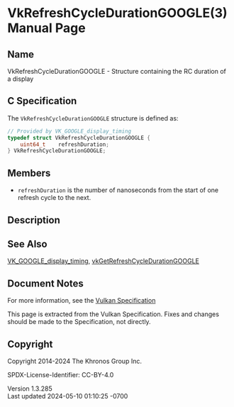 # VkRefreshCycleDurationGOOGLE(3) Manual Page

## Name

VkRefreshCycleDurationGOOGLE - Structure containing the RC duration of a
display



## <a href="#_c_specification" class="anchor"></a>C Specification

The `VkRefreshCycleDurationGOOGLE` structure is defined as:

``` c
// Provided by VK_GOOGLE_display_timing
typedef struct VkRefreshCycleDurationGOOGLE {
    uint64_t    refreshDuration;
} VkRefreshCycleDurationGOOGLE;
```

## <a href="#_members" class="anchor"></a>Members

- `refreshDuration` is the number of nanoseconds from the start of one
  refresh cycle to the next.

## <a href="#_description" class="anchor"></a>Description

## <a href="#_see_also" class="anchor"></a>See Also

[VK_GOOGLE_display_timing](https://registry.khronos.org/vulkan/specs/1.3-extensions/man/html/VK_GOOGLE_display_timing.html),
[vkGetRefreshCycleDurationGOOGLE](https://registry.khronos.org/vulkan/specs/1.3-extensions/man/html/vkGetRefreshCycleDurationGOOGLE.html)

## <a href="#_document_notes" class="anchor"></a>Document Notes

For more information, see the <a
href="https://registry.khronos.org/vulkan/specs/1.3-extensions/html/vkspec.html#VkRefreshCycleDurationGOOGLE"
target="_blank" rel="noopener">Vulkan Specification</a>

This page is extracted from the Vulkan Specification. Fixes and changes
should be made to the Specification, not directly.

## <a href="#_copyright" class="anchor"></a>Copyright

Copyright 2014-2024 The Khronos Group Inc.

SPDX-License-Identifier: CC-BY-4.0

Version 1.3.285  
Last updated 2024-05-10 01:10:25 -0700
